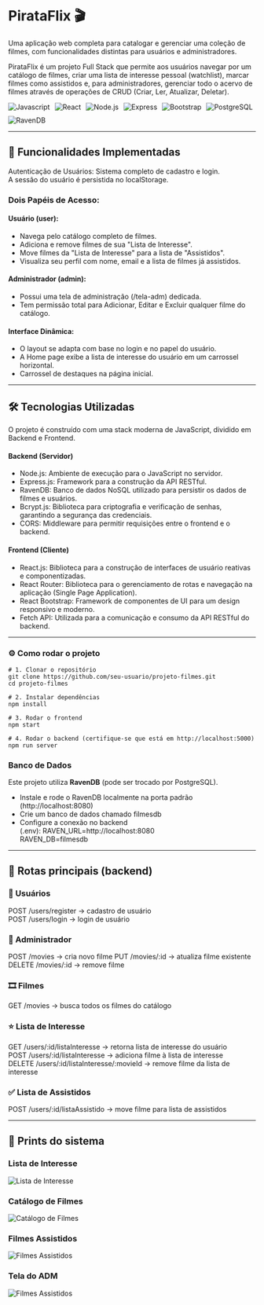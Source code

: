 # PirataFlix 🎬
Uma aplicação web completa para catalogar e gerenciar uma coleção de filmes, com funcionalidades distintas para usuários e administradores.

PirataFlix é um projeto Full Stack que permite aos usuários navegar por um catálogo de filmes, criar uma lista de interesse pessoal (watchlist), marcar filmes como assistidos e, para administradores, gerenciar todo o acervo de filmes através de operações de CRUD (Criar, Ler, Atualizar, Deletar).

<div style="display: flex; gap: 10px; flex-wrap: wrap;"> 
  <img align="center" alt="Javascript" src="https://img.shields.io/badge/JavaScript-F7DF1E?style=for-the-badge&logo=javascript&logoColor=black"/> 
  <img align="center" alt="React" src="https://img.shields.io/badge/React-20232A?logo=react&logoColor=61DAFB&style=for-the-badge"/> 
  <img align="center" alt="Node.js" src="https://img.shields.io/badge/Node.js-43853D?style=for-the-badge&logo=node.js&logoColor=white"/> 
  <img align="center" alt="Express" src="https://img.shields.io/badge/Express-000000?style=for-the-badge&logo=express&logoColor=white"/> 
  <img align="center" alt="Bootstrap" src="https://img.shields.io/badge/Bootstrap-563D7C?style=for-the-badge&logo=bootstrap&logoColor=white"/> 
  <img align="center" alt="PostgreSQL" src="https://img.shields.io/badge/PostgreSQL-316192?style=for-the-badge&logo=postgresql&logoColor=white"/> 
  <img align="center" alt="RavenDB" src="https://img.shields.io/badge/RavenDB-CC0000?style=for-the-badge&logo=raven&logoColor=white"/> 
</div>

---

## 🚀 Funcionalidades Implementadas
Autenticação de Usuários: Sistema completo de cadastro e login.  
A sessão do usuário é persistida no localStorage.

### Dois Papéis de Acesso:
#### Usuário (user):

- Navega pelo catálogo completo de filmes.
- Adiciona e remove filmes de sua "Lista de Interesse".
- Move filmes da "Lista de Interesse" para a lista de "Assistidos".
- Visualiza seu perfil com nome, email e a lista de filmes já assistidos.

#### Administrador (admin):
- Possui uma tela de administração (/tela-adm) dedicada.
- Tem permissão total para Adicionar, Editar e Excluir qualquer filme do catálogo.

#### Interface Dinâmica:
- O layout se adapta com base no login e no papel do usuário.
- A Home page exibe a lista de interesse do usuário em um carrossel horizontal.
- Carrossel de destaques na página inicial.
--- 

## 🛠  Tecnologias Utilizadas
O projeto é construído com uma stack moderna de JavaScript, dividido em Backend e Frontend.

#### Backend (Servidor)
- Node.js: Ambiente de execução para o JavaScript no servidor.
- Express.js: Framework para a construção da API RESTful.
- RavenDB: Banco de dados NoSQL utilizado para persistir os dados de filmes e usuários.
- Bcrypt.js: Biblioteca para criptografia e verificação de senhas, garantindo a segurança das credenciais.
- CORS: Middleware para permitir requisições entre o frontend e o backend.

#### Frontend (Cliente)
- React.js: Biblioteca para a construção de interfaces de usuário reativas e componentizadas.
- React Router: Biblioteca para o gerenciamento de rotas e navegação na aplicação (Single Page Application).
- React Bootstrap: Framework de componentes de UI para um design responsivo e moderno.
- Fetch API: Utilizada para a comunicação e consumo da API RESTful do backend.

--- 

### ⚙️ Como rodar o projeto

```
# 1. Clonar o repositório
git clone https://github.com/seu-usuario/projeto-filmes.git
cd projeto-filmes

# 2. Instalar dependências
npm install

# 3. Rodar o frontend
npm start

# 4. Rodar o backend (certifique-se que está em http://localhost:5000)
npm run server
```
### Banco de Dados
Este projeto utiliza **RavenDB** (pode ser trocado por PostgreSQL).
- Instale e rode o RavenDB localmente na porta padrão (http://localhost:8080)
- Crie um banco de dados chamado filmesdb
- Configure a conexão no backend  
(.env): RAVEN_URL=http://localhost:8080  
RAVEN_DB=filmesdb

---

## 📡 Rotas principais (backend) 

### 👤 Usuários
POST /users/register → cadastro de usuário <br> 
 POST /users/login → login de usuário 

### 📡 Administrador
POST /movies → cria novo filme
PUT /movies/:id → atualiza filme existente
DELETE /movies/:id → remove filme

### 🎞 Filmes 
GET /movies → busca todos os filmes do catálogo 

### ⭐ Lista de Interesse 
GET /users/:id/listaInteresse → retorna lista de interesse do usuário <br> 
POST /users/:id/listaInteresse → adiciona filme à lista de interesse <br>
DELETE /users/:id/listaInteresse/:movieId → remove filme da lista de interesse 

### ✅ Lista de Assistidos
POST /users/:id/listaAssistido → move filme para lista de assistidos 


---
## 📸 Prints do sistema 

###  Lista de Interesse 
![Lista de Interesse](./Prints/lista.jpg) 

### Catálogo de Filmes 
![Catálogo de Filmes](./Prints/home.jpg) 

###  Filmes Assistidos
![Filmes Assistidos](./Prints/listaA.jpg)

### Tela do ADM
![Filmes Assistidos](./Prints/adm.jpg)
